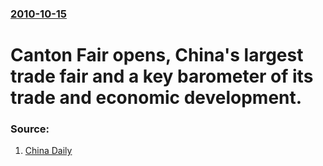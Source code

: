 ### [2010-10-15](/news/2010/10/15/index.md)

# Canton Fair opens, China's largest trade fair and a key barometer of its trade and economic development. 




### Source:

1. [China Daily](http://www.chinadaily.com.cn/china/2010-10/15/content_11417069.htm)
